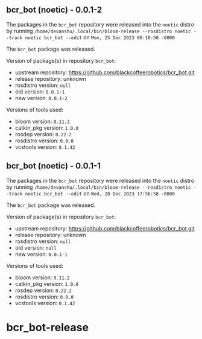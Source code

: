 ## bcr_bot (noetic) - 0.0.1-2

The packages in the `bcr_bot` repository were released into the `noetic` distro by running `/home/devanshu/.local/bin/bloom-release --rosdistro noetic --track noetic bcr_bot --edit` on `Mon, 25 Dec 2023 08:10:50 -0000`

The `bcr_bot` package was released.

Version of package(s) in repository `bcr_bot`:

- upstream repository: https://github.com/blackcoffeerobotics/bcr_bot.git
- release repository: unknown
- rosdistro version: `null`
- old version: `0.0.1-1`
- new version: `0.0.1-2`

Versions of tools used:

- bloom version: `0.11.2`
- catkin_pkg version: `1.0.0`
- rosdep version: `0.22.2`
- rosdistro version: `0.9.0`
- vcstools version: `0.1.42`


## bcr_bot (noetic) - 0.0.1-1

The packages in the `bcr_bot` repository were released into the `noetic` distro by running `/home/devanshu/.local/bin/bloom-release --rosdistro noetic --track noetic bcr_bot --edit` on `Wed, 20 Dec 2023 17:56:58 -0000`

The `bcr_bot` package was released.

Version of package(s) in repository `bcr_bot`:

- upstream repository: https://github.com/blackcoffeerobotics/bcr_bot.git
- release repository: unknown
- rosdistro version: `null`
- old version: `null`
- new version: `0.0.1-1`

Versions of tools used:

- bloom version: `0.11.2`
- catkin_pkg version: `1.0.0`
- rosdep version: `0.22.2`
- rosdistro version: `0.9.0`
- vcstools version: `0.1.42`


# bcr_bot-release